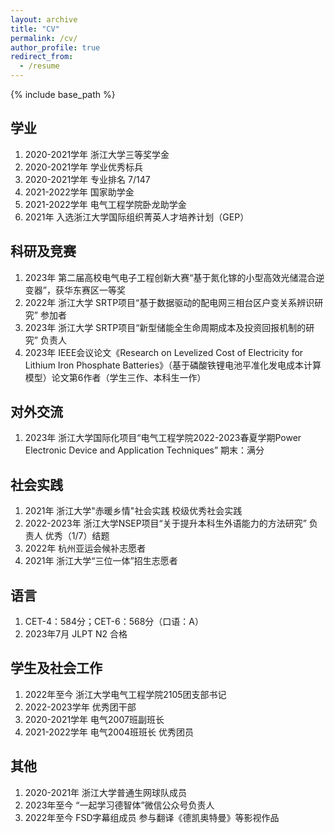 ```yaml
---
layout: archive
title: "CV"
permalink: /cv/
author_profile: true
redirect_from:
  - /resume
---
```


{% include base_path %}

## 学业

1. 2020-2021学年 浙江大学三等奖学金
2. 2020-2021学年 学业优秀标兵
3. 2020-2021学年 专业排名 7/147
4. 2021-2022学年 国家助学金
5. 2021-2022学年 电气工程学院卧龙助学金
6. 2021年 入选浙江大学国际组织菁英人才培养计划（GEP）


## 科研及竞赛

1. 2023年 第二届高校电气电子工程创新大赛“基于氮化镓的小型高效光储混合逆变器”，获华东赛区一等奖
2. 2022年 浙江大学 SRTP项目“基于数据驱动的配电网三相台区户变关系辨识研究” 参加者
3. 2023年 浙江大学 SRTP项目“新型储能全生命周期成本及投资回报机制的研究”  负责人
4. 2023年 IEEE会议论文《Research on Levelized Cost of Electricity for Lithium Iron Phosphate Batteries》（基于磷酸铁锂电池平准化发电成本计算模型）论文第6作者（学生三作、本科生一作）


## 对外交流

1. 2023年 浙江大学国际化项目“电气工程学院2022-2023春夏学期Power Electronic Device and Application Techniques”  期末：满分


## 社会实践

1. 2021年 浙江大学"赤暖乡情"社会实践 校级优秀社会实践
2. 2022-2023年 浙江大学NSEP项目“关于提升本科生外语能力的方法研究”  负责人 优秀（1/7）结题
3. 2022年 杭州亚运会候补志愿者
4. 2021年 浙江大学“三位一体”招生志愿者


## 语言

1. CET-4：584分；CET-6：568分（口语：A）
2. 2023年7月 JLPT N2 合格
 

## 学生及社会工作

1. 2022年至今 浙江大学电气工程学院2105团支部书记
2. 2022-2023学年 优秀团干部
3. 2020-2021学年 电气2007班副班长
4. 2021-2022学年 电气2004班班长 优秀团员


## 其他

1. 2020-2021年 浙江大学普通生网球队成员
2. 2023年至今 “一起学习德智体”微信公众号负责人
3. 2022年至今 FSD字幕组成员 参与翻译《德凯奥特曼》等影视作品
